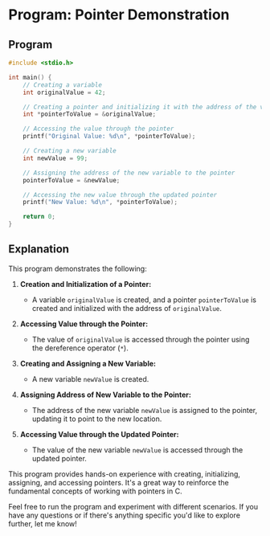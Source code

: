 # Program: Pointer Demonstration

## Program

```c
#include <stdio.h>

int main() {
    // Creating a variable
    int originalValue = 42;

    // Creating a pointer and initializing it with the address of the variable
    int *pointerToValue = &originalValue;

    // Accessing the value through the pointer
    printf("Original Value: %d\n", *pointerToValue);

    // Creating a new variable
    int newValue = 99;

    // Assigning the address of the new variable to the pointer
    pointerToValue = &newValue;

    // Accessing the new value through the updated pointer
    printf("New Value: %d\n", *pointerToValue);

    return 0;
}
```

## Explanation

This program demonstrates the following:

1. **Creation and Initialization of a Pointer:**
    - A variable `originalValue` is created, and a pointer `pointerToValue` is created and initialized with the address
      of `originalValue`.

2. **Accessing Value through the Pointer:**
    - The value of `originalValue` is accessed through the pointer using the dereference operator (`*`).

3. **Creating and Assigning a New Variable:**
    - A new variable `newValue` is created.

4. **Assigning Address of New Variable to the Pointer:**
    - The address of the new variable `newValue` is assigned to the pointer, updating it to point to the new location.

5. **Accessing Value through the Updated Pointer:**
    - The value of the new variable `newValue` is accessed through the updated pointer.

This program provides hands-on experience with creating, initializing, assigning, and accessing pointers. It's a great
way to reinforce the fundamental concepts of working with pointers in C.

Feel free to run the program and experiment with different scenarios. If you have any questions or if there's anything
specific you'd like to explore further, let me know!